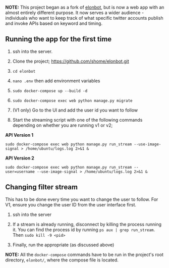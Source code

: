 **NOTE:** This project began as a fork of [elonbot](https://github.com/vslaykovsky/elonbot/blob/master/elonbot.py), but is now a web app with an almost entirely different purpose. It now serves a wider audience - individuals who want to keep track of what specific twitter accounts publish and invoke APIs based on keyword and timing.

## Running the app for the first time

1. ssh into the server.

2. Clone the project; https://github.com/shome/elonbot.git

3. `cd elonbot`

4. `nano .env` then add environment variables

5. `sudo docker-compose up --build -d`

6. `sudo docker-compose exec web python manage.py migrate`

7. (V1 only) Go to the UI and add the user id you want to follow

8. Start the streaming script with one of the following commands depending on whether you are running v1 or v2;

**API Version 1**

`sudo docker-compose exec web python manage.py run_stream --use-image-signal > /home/ubuntu/logs.log 2>&1 &`

**API Version 2**

`sudo docker-compose exec web python manage.py run_stream --user=username --use-image-signal > /home/ubuntu/logs.log 2>&1 &`


## Changing filter stream

This has to be done every time you want to change the user to follow. For V1, ensure you change the user ID from the user interface first.

1. ssh into the server

2. If a stream is already running, disconnect by killing the process running it. You can find the process id by running `ps aux | grep run_stream`. Then `sudo kill -9 <pid>`

3. Finally, run the appropriate (as discussed above)


**NOTE:** All the `docker-compose` commands have to be run in the project's root directory, `elonbot/`, where the compose file is located.


